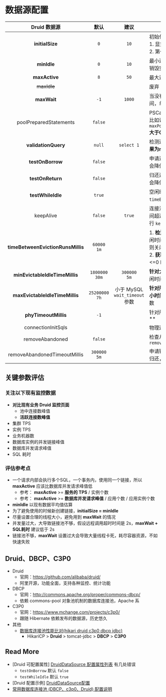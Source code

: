 # 数据源配置

|           Druid 数据源            |         默认         |             建议              | 说明                                                         |
| :-------------------------------: | :------------------: | :---------------------------: | ------------------------------------------------------------ |
|          **initialSize**          |         `0`          |             `10`              | 初始化时建立物理连接的个数<br />1. 显式调用 `init` 方法<br />2. 第一次 `getConnection` 时 |
|            **minIdle**            |         `0`          |             `10`              | 最小连接池数量（核心链接数）<br />销毁空闲链接时会保留该参数制定的链接数 |
|           **maxActive**           |         `8`          |             `50`              | 最大连接池数量                                               |
|            ~~maxIdle~~            |                      |                               | 废弃                                                         |
|            **maxWait**            |         `-1`         |            `1000`             | 当没有可用连接时，等待连接被归还的最大时间，单位毫秒，-1 无限等待 |
|      poolPreparedStatements       |       `false`        |                               | PSCache 对支持游标的数据库性能提升巨大，比如说 Oracle，**在mysql下建议关闭** 。配合 `maxPoolPreparedStatementPerConnectionSize ` **大于0 时，自动触发修改为 true** |
|        **validationQuery**        |        `null`        |          `select 1`           | 检测连接是否有效的 sql，如：`select 'x'`。**如果为null，testOnXxx 都不会起作用** |
|         **testOnBorrow**          |       `false`        |                               | 申请连接时检测连接是否有效，做了这个配置会降低性能           |
|         **testOnReturn**          |       `false`        |                               | 归还连接时检测连接是否有效，做了这个配置会降低性能           |
|         **testWhileIdle**         |        `true`        |                               | 空闲时检查链接是否有效，如果空闲时间大于`timeBetweenEvictionRunsMillis` 进行检查 |
|             keepAlive             |       `false`        |            `true`             | 连接池中的 `minIdle` 数量以内的连接，空闲时间超过 `minEvictableIdleTimeMillis`，则会执行 `keepAlive` 操作（校验是否可用） |
| **timeBetweenEvictionRunsMillis** |  `60000`<br />`1m`   |                               | 1. **检测连接线程**执行的间隔时间，如果连接空闲时间大于等于`minEvictableIdleTimeMillis` 则关闭物理连接，<=0 时默认 `1s` <br />2. **获取连接时**判断空闲连接是否可用的阀值，<=0 时使用默认值 |
|  **minEvictableIdleTimeMillis**   | `1800000`<br />`30m` |      `300000`<br />`5m`       | **针对大于核心连接数(minIdle)的链接**，超过空闲时间会被驱逐  |
|  **maxEvictableIdleTimeMillis**   | `25200000`<br />`7h` | 小于 MySQL `wait_timeout`参数 | **针对所有连接**，超过空闲时间会被驱逐，**解决 8 小时问题**，建议查看 MySQL `wait_timeout` 参数 |
|       **phyTimeoutMillis**        |         `-1`         |                               | 针对所有连接**，**创建时间**超过该时间被驱逐**               |
|        connectionInitSqls         |                      |                               | 物理连接初始化的时候执行的 sql                               |
|          removeAbandoned          |       `false`        |                               | 检查从 Pool 中获取链接，配合 `removeAbandonedTimeoutMillis`  |
|   removeAbandonedTimeoutMillis    |  `300000`<br />`5m`  |                               | 申请链接成功后，一直占用超过指定的时间不归还，适用于 ：kill 慢SQL、链接泄露等 |

## 关键参数评估

### 关注以下现有监控数据

- **对比现有业务 Druid 监控页面**
  - 池中连接数峰值
  - **活跃连接数峰值**
- 集群 TPS
- 实例 TPS
- 业务机器数
- 数据库实例的并发链接峰值
- 数据库并发请求峰值
- SQL 耗时

### 评估参考点

- 一个请求内部会执行多个SQL，一个事务内，使用同一个链接，所以 **maxActive** 应该比数据库并发请求峰值低
  - 参考： **maxActive** >= **服务的 TPS** / 实例个数
  - 参考： **maxActive** >= **数据库并发请求峰值** / 应用个数 / 应用实例个数
- **minIdle** 以现有数据平均值估算
- 为了避免使用的时候新创建链接，**initialSize = minIdle**
- 尽量设置合理的线程大小，避免用到 **maxWait** 的情况
- 并发量过大，大导致链接池不够，假设远程调用超时时间是 2s，**maxWait + SQL耗时** 建议低于 2s
- 链接池不够，**maxWait** 设置过大会导致大量线程卡死，耗尽容器资源，不如快速失败



## Druid、DBCP、C3P0

- Druid
  - 官网：https://github.com/alibaba/druid/
  - 阿里开源，功能全面，支持各种监控、统计功能
- DBCP
  - 官网：http://commons.apache.org/proper/commons-dbcp/
  - 依赖 commons-pool 对象池机制的数据库连接池，Apache 系
- C3P0
  - 官网：https://www.mchange.com/projects/c3p0/
  - 跟随 Hibernate 依赖发布的数据源，历史悠久
- 其他
  - [数据库连接池性能比对(hikari druid c3p0 dbcp jdbc)](https://blog.csdn.net/qq_31125793/article/details/51241943)
    - HikariCP > **Druid** > tomcat-jdbc > **DBCP** > **C3P0** 



## Read More

- [Druid 可配置属性] [DruidDataSource 配置属性列表](https://github.com/alibaba/druid/wiki/DruidDataSource配置属性列表) 有几处错误
  - `testOnBorrow` 默认 `false`
  - `testWhileIdle` 默认 `true`
- [Druid 配置示例] [DruidDataSource配置](https://github.com/alibaba/druid/wiki/DruidDataSource%E9%85%8D%E7%BD%AE) 
- [常用数据库连接池 (DBCP、c3p0、Druid) 配置说明](https://www.cnblogs.com/JavaSubin/p/5294721.html)